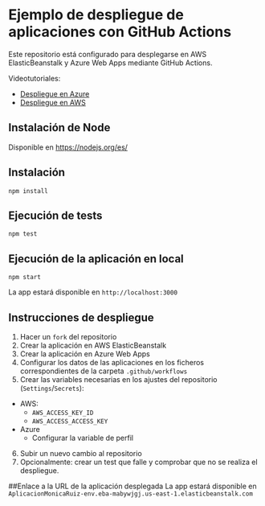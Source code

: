 # Ejemplo de despliegue de aplicaciones con GitHub Actions
Este repositorio está configurado para desplegarse en AWS ElasticBeanstalk y Azure Web Apps mediante GitHub Actions.

Videotutoriales:
- [Despliegue en Azure](https://youtu.be/AtAwxn_yMeE)
- [Despliegue en AWS](https://youtu.be/gcWCoqO9PnQ)

## Instalación de Node
Disponible en https://nodejs.org/es/

## Instalación
```
npm install
```

## Ejecución de tests
```
npm test
```

## Ejecución de la aplicación en local
```
npm start
```
La app estará disponible en `http://localhost:3000`

## Instrucciones de despliegue
1. Hacer un `fork` del repositorio
2. Crear la aplicación en AWS ElasticBeanstalk
3. Crear la aplicación en Azure Web Apps
4. Configurar los datos de las aplicaciones en los ficheros correspondientes de la carpeta `.github/workflows`
5. Crear las variables necesarias en los ajustes del repositorio (`Settings`/`Secrets`):
  - AWS:
    - `AWS_ACCESS_KEY_ID`
    - `AWS_ACCESS_ACCESS_KEY`
  - Azure
    - Configurar la variable de perfil
6. Subir un nuevo cambio al repositorio
7. Opcionalmente: crear un test que falle y comprobar que no se realiza el despliegue.

##Enlace a la URL de la aplicación desplegada
La app estará disponible en `AplicacionMonicaRuiz-env.eba-mabywjgj.us-east-1.elasticbeanstalk.com`